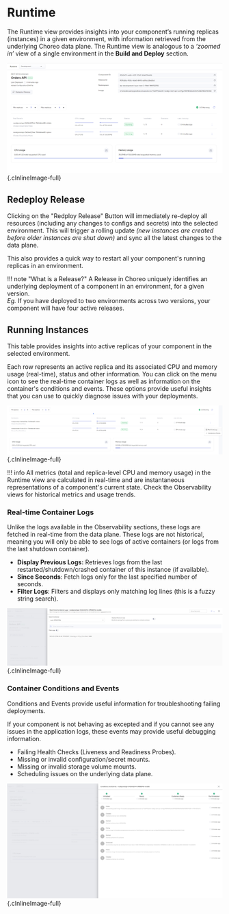 # Runtime

The Runtime view provides insights into your component’s running replicas (instances) in a given environment, with information retrieved from the underlying Choreo data plane. 
The Runtime view is analogous to a *‘zoomed in’* view of a single environment in the **Build and Deploy** section.

![Runtime View](../../assets/img/deploy/devops/runtime/runtime-view.png){.cInlineImage-full}

## Redeploy Release

Clicking on the "Redploy Release" Button will immediately re-deploy all resources (including any changes to configs and secrets) into the selected environment. This will trigger a rolling update *(new instances are created before older instances are shut down)* and sync all the latest changes to the data plane. 

This also provides a quick way to restart all your component's running replicas in an environment.

!!! note "What is a Release?"
    A Release in Choreo uniquely identifies an underlying deployment of a component in an environment, for a given version.<br/>
    *Eg.* If you have deployed to two environments across two versions, your component will have four active releases.

## Running Instances

This table provides insights into active replicas of your component in the selected environment.

Each row represents an active replica and its associated CPU and memory usage (real-time), status and other information.
You can click on the menu icon to see the real-time container logs as well as information on the container's conditions and events. These options provide useful insights that you can use to quickly diagnose issues with your deployments. 

![Running Instances Table](../../assets/img/deploy/devops/runtime/running-instaces.png){.cInlineImage-full}

!!! info
    All metrics (total and replica-level CPU and memory usage) in the Runtime view are calculated in real-time and are instantaneous representations of a component's current state. 
    Check the Observability views for historical metrics and usage trends.

### Real-time Container Logs

Unlike the logs available in the Observability sections, these logs are fetched in real-time from the data plane. These logs are not historical, meaning you will only be able to see logs of active containers (or logs from the last shutdown container). 

- **Display Previous Logs:** Retrieves logs from the last restarted/shutdown/crashed container of this instance (if available).
- **Since Seconds**: Fetch logs only for the last specified number of seconds.  
- **Filter Logs**: Filters and displays only matching log lines (this is a fuzzy string search).

![Real-time container logs](../../assets/img/deploy/devops/runtime/realtime-container-logs.png){.cInlineImage-full}

### Container Conditions and Events

Conditions and Events provide useful information for troubleshooting failing deployments. 

If your component is not behaving as excepted and if you cannot see any issues in the application logs, these events may provide useful debugging information. 

- Failing Health Checks (Liveness and Readiness Probes).
- Missing or invalid configuration/secret mounts.
- Missing or invalid storage volume mounts.
- Scheduling issues on the underlying data plane.

![Container Conditions and Events](../../assets/img/deploy/devops/runtime/container-conditions-and-events.png){.cInlineImage-full}
